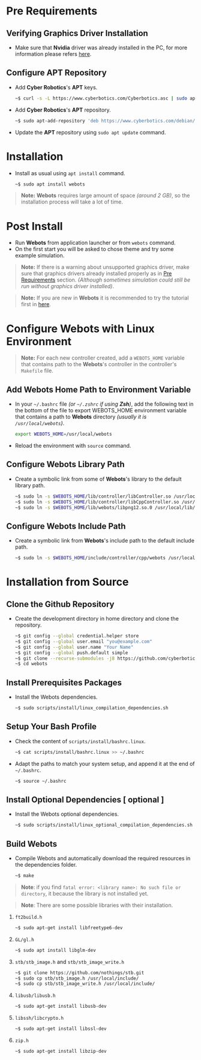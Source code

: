 # Pre Requirements

## Verifying Graphics Driver Installation

- Make sure that **Nvidia** driver was already installed in the PC, for more information please refers [here](https://cyberbotics.com/doc/guide/verifying-your-graphics-driver-installation).

## Configure APT Repository

- Add **Cyber Robotics**'s **APT** keys.
  ``` sh
  ~$ curl -s -L https://www.cyberbotics.com/Cyberbotics.asc | sudo apt-key add -
  ```
- Add **Cyber Robotics**'s **APT** repository.
  ``` sh
  ~$ sudo apt-add-repository 'deb https://www.cyberbotics.com/debian/ binary-amd64/'
  ```
- Update the **APT** repository using `sudo apt update` command.

# Installation

- Install as usual using `apt install` command.
  ``` sh
  ~$ sudo apt install webots
  ```
> **Note:** **Webots** requires large amount of space _(around 2 GB)_, so the installation process will take a lot of time.

# Post Install

- Run **Webots** from application launcher or from `webots` command.
- On the first start you will be asked to chose theme and try some example simulation.

> **Note:** If there is a warning about unsupported graphics driver, make sure that graphics drivers already installed properly as in [Pre Requirements](#Pre-Requirements) section. _(Although sometimes simulation could still be run without graphics driver installed)_.

> **Note:** If you are new in **Webots** it is recommended to try the tutorial first in [here](https://cyberbotics.com/doc/guide/tutorials).

# Configure Webots with Linux Environment

> **Note:** For each new controller created, add a `WEBOTS_HOME` variable that contains path to the **Webots**'s controller in the controller's `Makefile` file.

## Add Webots Home Path to Environment Variable

- In your `~/.bashrc` file _(or `~/.zshrc` if using **Zsh**)_, add the following text in the bottom of the file to export WEBOTS_HOME environment variable that contains a path to **Webots** directory _(usually it is `/usr/local/webots`)_.
  ``` sh
  export WEBOTS_HOME=/usr/local/webots
  ```
- Reload the environment with `source` command.

## Configure Webots Library Path
- Create a symbolic link from some of **Webots**'s library to the default library path.
  ``` sh
  ~$ sudo ln -s $WEBOTS_HOME/lib/controller/libController.so /usr/local/lib/libWebotsController.so
  ~$ sudo ln -s $WEBOTS_HOME/lib/controller/libCppController.so /usr/local/lib/libWebotsCppController.so
  ~$ sudo ln -s $WEBOTS_HOME/lib/webots/libpng12.so.0 /usr/local/lib/libpng12.so.0
  ```

## Configure Webots Include Path
- Create a symbolic link from **Webots**'s include path to the default include path.
  ``` sh
  ~$ sudo ln -s $WEBOTS_HOME/include/controller/cpp/webots /usr/local/include/webots
  ```

# Installation from Source

## Clone the Github Repository
- Create the development directory in home directory and clone the repository.
    ```sh
    ~$ git config --global credential.helper store
    ~$ git config --global user.email "you@example.com"
    ~$ git config --global user.name "Your Name"
    ~$ git config --global push.default simple
    ~$ git clone --recurse-submodules -j8 https://github.com/cyberbotics/webots.git
    ~$ cd webots
    ```

## Install Prerequisites Packages
- Install the Webots dependencies.
    ```sh
    ~$ sudo scripts/install/linux_compilation_dependencies.sh
    ```

## Setup Your Bash Profile
- Check the content of `scripts/install/bashrc.linux`.
    ```sh
    ~$ cat scripts/install/bashrc.linux >> ~/.bashrc
    ```
- Adapt the paths to match your system setup, and append it at the end of `~/.bashrc`.
    ```sh
    ~$ source ~/.bashrc
    ```

## Install Optional Dependencies [ optional ]
- Install the Webots optional dependencies.
    ```sh
    ~$ sudo scripts/install/linux_optional_compilation_dependencies.sh
    ```

## Build Webots
- Compile Webots and automatically download the required resources in the dependencies folder.
    ```sh
    ~$ make
    ```

> **Note**: if you find `fatal error: <library name>: No such file or directory`, it because the library is not installed yet.

> **Note**: There are some possible libraries with their installation.
1. `ft2build.h`
    ```sh
    ~$ sudo apt-get install libfreetype6-dev
    ```
2. `GL/gl.h`
    ```sh
    ~$ sudo apt install libglm-dev
    ```
3. `stb/stb_image.h` and `stb/stb_image_write.h`
    ```sh
    ~$ git clone https://github.com/nothings/stb.git
    ~$ sudo cp stb/stb_image.h /usr/local/include/
    ~$ sudo cp stb/stb_image_write.h /usr/local/include/
    ```
4. `libusb/libusb.h`
    ```sh
    ~$ sudo apt-get install libusb-dev
    ```
5. `libssh/libcrypto.h`
    ```sh
    ~$ sudo apt-get install libssl-dev
    ```
6. `zip.h`
    ```sh
    ~$ sudo apt-get install libzip-dev
    ```
